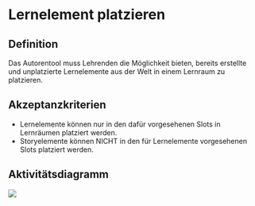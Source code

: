 # Lernelement platzieren



## Definition

Das Autorentool muss Lehrenden die Möglichkeit bieten, bereits erstellte und unplatzierte Lernelemente aus der Welt in einem
Lernraum zu platzieren.


## Akzeptanzkriterien 
- Lernelemente können nur in den dafür vorgesehenen Slots in Lernräumen platziert werden.
- Storyelemente können NICHT in den für Lernelemente vorgesehenen Slots platziert werden.

## Aktivitätsdiagramm
![](imageASN0017_0018_0019.png)